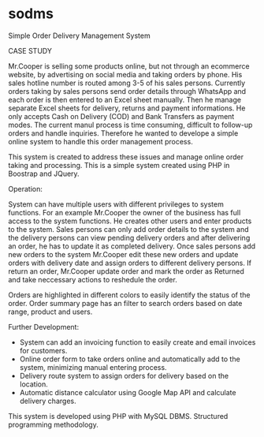 # sodms
Simple Order Delivery Management System

CASE STUDY

Mr.Cooper is selling some products online, but not through an ecommerce website, by advertising on social media and taking orders by phone. His sales hotline number is routed among 3-5 of his sales persons. Currently orders taking by sales persons send order details through WhatsApp and each order is then entered to an Excel sheet manually. Then he manage separate Excel sheets for delivery, returns and payment informations. He only accepts Cash on Delivery (COD) and Bank Transfers as payment modes. The current manul process is time consuming, difficult to follow-up orders and handle inquiries. Therefore he wanted to develope a simple online system to handle this order management process.

This system is created to address these issues and manage online order taking and processing. This is a simple system created using PHP in Boostrap and JQuery.

Operation:

System can have multiple users with different privileges to system functions. For an example Mr.Cooper the owner of the business has full access to the system functions. He creates other users and enter products to the system. Sales persons can only add order details to the system and the delivery persons can view pending delivery orders and after delivering an order, he has to update it as completed delivery. Once sales persons add new orders to the system Mr.Cooper edit these new orders and update orders with delivery date and assign orders to different delivery persons. If return an order, Mr.Cooper update order and mark the order as Returned and take neccessary actions to reshedule the order.

Orders are highlighted in different colors to easily identify the status of the order. Order summary page has an filter to search orders based on date range, product and users.

Further Development:

- System can add an invoicing function to easily create and email invoices for customers.
- Online order form to take orders online and automatically add to the system, minimizing manual entering process.
- Delivery route system to assign orders for delivery based on the location.
- Automatic distance calculator using Google Map API and calculate delivery charges.

This system is developed using PHP with MySQL DBMS. Structured programming methodology.
